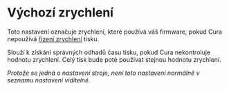 Výchozí zrychlení
====
Toto nastavení označuje zrychlení, které používá váš firmware, pokud Cura nepoužívá [řízení zrychlení](../speed/acceleration_enabled.md) tisku.

Slouží k získání správných odhadů času tisku, pokud Cura nekontroluje hodnotu zrychlení. Celý tisk bude poté používat stejnou hodnotu zrychlení.

*Protože se jedná o nastavení stroje, není toto nastavení normálně v seznamu nastavení viditelné.*